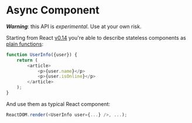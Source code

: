 # Async Component

***Warning***: this API is *experimental*. Use at your own risk.

Starting from React [v0.14](http://facebook.github.io/react/blog/2015/10/07/react-v0.14.html) you're able to describe stateless components as [plain functions](http://facebook.github.io/react/blog/2015/10/07/react-v0.14.html#stateless-functional-components):

```javascript
function UserInfo({user}) {
	return (
		<article>
			<p>{user.name}</p>
			<p>{user.isOnline}</p>
		</article>
	);
}
```

And use them as typical React component:

```javascript
ReactDOM.render(<UserInfo user={...} />, ...);
```
